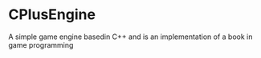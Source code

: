 # CPlusEngine
A simple game engine basedin C++ and is an implementation of a book in game programming

